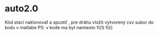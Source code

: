 # auto2.0
Kód stací naklonovať a spustiť , pre dráhu vložit vytvorený csv subor do kodu v matlabe PS: v kode ma byt namiesto fi(1) fi(i)
